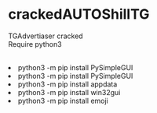 # crackedAUTOShillTG
TGAdvertiaser cracked<br>
Require python3<br><br><li>
python3 -m pip install PySimpleGUI<br><li>
python3 -m pip install PySimpleGUI<br><li>
python3 -m pip install appdata<br><li>
python3 -m pip install win32gui<br><li>
python3 -m pip install emoji<br>






